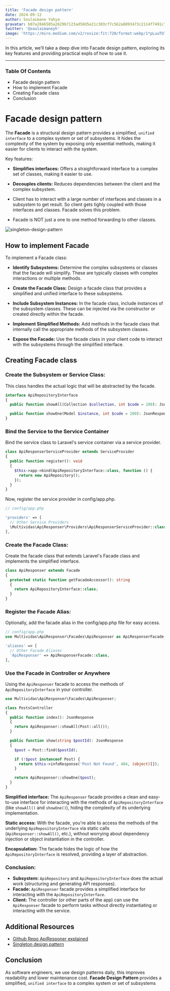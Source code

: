 ```yaml
---
title: 'Facade design pattern'
date: 2024-09-12
author: Soulaimane Yahya
gravatar: b07a2846505a2629b7123ad50d5e21c303cf7c562a8893473c2114f7491c7796
twitter: '@soulaimaneyh'
image: 'https://miro.medium.com/v2/resize:fit:720/format:webp/1*pLuuTU7pu1cbzin1Mov3bg.jpeg'
---
```


In this article, we’ll take a deep dive into Facade design pattern, exploring its key features and providing practical expls of how to use it.

---

### Table Of Contents

- Facade design pattern
- How to implement Facade
- Creating Facade class
- Conclusion

# Facade design pattern

The **Facade** is a structural design pattern provides a simplified, `unified interface` to a complex system or set of subsystems. It hides the complexity of the system by exposing only essential methods, making it easier for clients to interact with the system.

Key features:

- **Simplifies interfaces:** Offers a straightforward interface to a complex set of classes, making it easier to use.
- **Decouples clients:** Reduces dependencies between the client and the complex subsystem.

- Client has to interact with a large number of interfaces and classes in a subsystem to get result. So client gets tighly coupled with those interfaces and classes. Facade solves this problem.

- Facade is NOT just a one to one method forwarding to other classes.

<img src="https://refactoring.guru/images/patterns/diagrams/facade/structure.png" alt="singleton-design-pattern" />

## How to implement Facade

To implement a Facade class:

- **Identify Subsystems:** Determine the complex subsystems or classes that the facade will simplify. These are typically classes with complex interactions or multiple methods.

- **Create the Facade Class:** Design a facade class that provides a simplified and unified interface to these subsystems.

- **Include Subsystem Instances:** In the facade class, include instances of the subsystem classes. These can be injected via the constructor or created directly within the facade.

- **Implement Simplified Methods:** Add methods in the facade class that internally call the appropriate methods of the subsystem classes.

- **Expose the Facade:** Use the facade class in your client code to interact with the subsystems through the simplified interface.

## Creating Facade class

### Create the Subsystem or Service Class:

This class handles the actual logic that will be abstracted by the facade.

```php
interface ApiRepositoryInterface
{
  public function showAll(Collection $collection, int $code = 200): JsonResponse;

  public function showOne(Model $instance, int $code = 200): JsonResponse;
}
```

### Bind the Service to the Service Container

Bind the service class to Laravel's service container via a service provider.

```php
class ApiResponserServiceProvider extends ServiceProvider
{
  public function register(): void
  {
    $this->app->bind(ApiRepositoryInterface::class, function () {
      return new ApiRepository();
    });
  }
}
```

Now, register the service provider in config/app.php.

```php
// config/app.php

'providers' => [
  // Other Service Providers
  \Multividas\ApiResponser\Providers\ApiResponserServiceProvider::class,
],
```

### Create the Facade Class:

Create the facade class that extends Laravel's Facade class and implements the simplified interface.

```php
class ApiResponser extends Facade
{
  protected static function getFacadeAccessor(): string
  {
    return ApiRepositoryInterface::class;
  }
}
```

### Register the Facade Alias:

Optionally, add the facade alias in the config/app.php file for easy access.

```php
// config/app.php
use Multividas\ApiResponser\Facades\ApiResponser as ApiResponserFacade;

'aliases' => [
  // Other Facade Aliases
  'ApiResponser' => ApiResponserFacade::class,
],
```

### Use the Facade in Controller or Anywhere

Using the `ApiResponser` facade to access the methods of `ApiRepositoryInterface` in your controller.

```php
use Multividas\ApiResponser\Facades\ApiResponser;

class PostsController
{
  public function index(): JsonResponse
  {
    return ApiResponser::showAll(Post::all());
  }

  public function show(string $postId): JsonResponse
  {
    $post = Post::find($postId);

    if (!$post instanceof Post) {
      return $this->infoResponse('Post Not Found', 404, (object)[]);
    }

    return ApiResponser::showOne($post);
  }
}
```

**Simplified interface:** The `ApiResponser` facade provides a clean and easy-to-use interface for interacting with the methods of `ApiRepositoryInterface` (like `showAll()` and `showOne()`), hiding the complexity of its underlying implementation.

**Static access:** With the facade, you're able to access the methods of the underlying `ApiRepositoryInterface` via static calls (`ApiResponser::showAll()`, etc.), without worrying about dependency injection or object instantiation in the controller.

**Encapsulation:** The facade hides the logic of how the `ApiRepositoryInterface` is resolved, providing a layer of abstraction.

### Conclusion:

- **Subsystem:** `ApiRepository` and `ApiRepositoryInterface` does the actual work (structuring and generating API responses).
- **Facade:** `ApiResponser` facade provides a simplified interface for interacting with the `ApiRepositoryInterface`.
- **Client:** The controller (or other parts of the app) can use the `ApiResponser` facade to perform tasks without directly instantiating or interacting with the service.

## Additional Resources

- [Github Repo ApiResponer explained](https://github.com/multividas/api-responser)
- [Singleton design pattern](https://engineering.multividas.com/posts/singleton-design-pattern)

## Conclusion

As software engineers, we use design patterns daily, this improves readability and lower maintenance cost. **Facade Design Pattern** provides a simplified, `unified interface` to a complex system or set of subsystems
